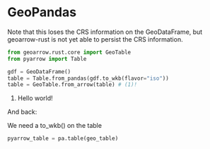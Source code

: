 # GeoPandas

Note that this loses the CRS information on the GeoDataFrame, but geoarrow-rust is not yet able to persist the CRS information.
```py
from geoarrow.rust.core import GeoTable
from pyarrow import Table

gdf = GeoDataFrame()
table = Table.from_pandas(gdf.to_wkb(flavor="iso"))
table = GeoTable.from_arrow(table) # (1)!
```

1. Hello world!

And back:

We need a to_wkb() on the table
```py
pyarrow_table = pa.table(geo_table)

```
